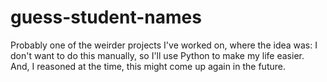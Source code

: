# guess-student-names
Probably one of the weirder projects I've worked on, where the idea was: I don't want to do this manually, so I'll use Python to make my life easier.  And, I reasoned at the time, this might come up again in the future.
